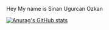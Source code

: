 Hey My name is Sinan Ugurcan Ozkan 

[![Anurag's GitHub stats](https://github-readme-stats.vercel.app/api?username=Ozkanowy)](https://github.com/anuraghazra/github-readme-stats)










